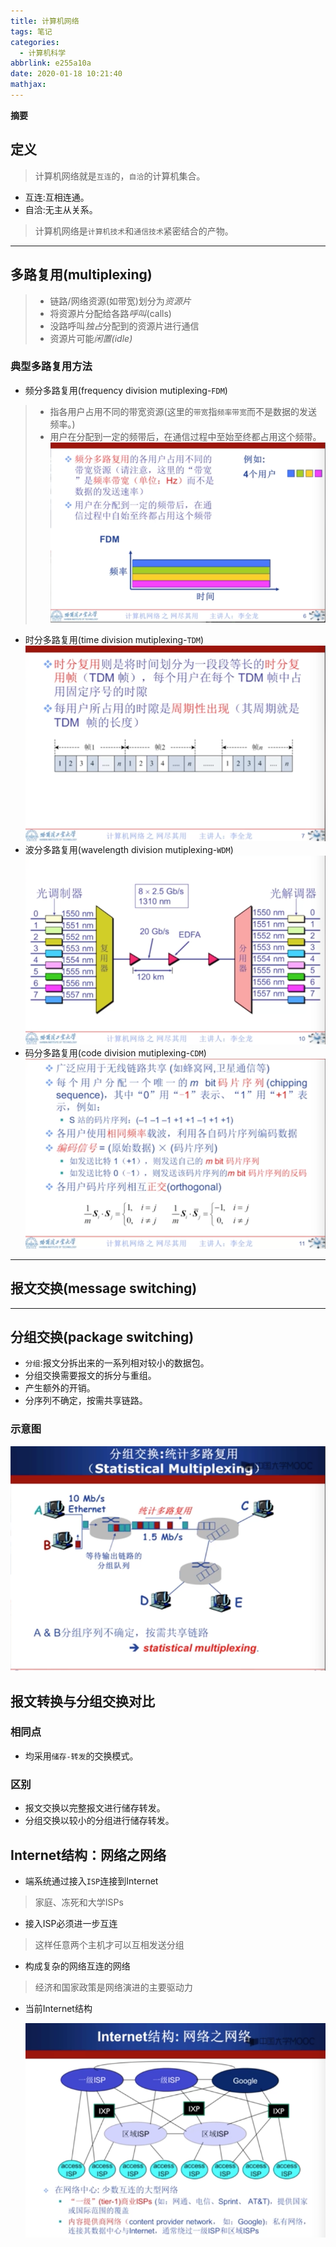 ```yaml
---
title: 计算机网络
tags: 笔记
categories:
  - 计算机科学
abbrlink: e255a10a
date: 2020-01-18 10:21:40
mathjax:
---
```

**摘要**
<!--more-->

## 定义

> 计算机网络就是`互连`的，`自洽`的计算机集合。
- 互连:互相连通。
- 自洽:无主从关系。

> 计算机网络是`计算机技术`和`通信技术`紧密结合的产物。
---

## 多路复用(multiplexing)

>* 链路/网络资源(如带宽)划分为*资源片*
>* 将资源片分配给各路*呼叫*(calls)
>* 没路呼叫*独占*分配到的资源片进行通信
>* 资源片可能*闲置(idle)*

### 典型多路复用方法
- 频分多路复用(frequency division mutiplexing-`FDM`)
>* 指各用户占用不同的带宽资源(这里的`带宽`指`频率带宽`而不是数据的发送频率。)
>* 用户在分配到一定的频带后，在通信过程中至始至终都占用这个频带。
>![](https://raw.githubusercontent.com/a347807131/cdn/master/images/20200118102250.png)
- 时分多路复用(time division mutiplexing-`TDM`)
![](https://raw.githubusercontent.com/a347807131/cdn/master/images/20200118102320.png)
- 波分多路复用(wavelength division mutiplexing-`WDM`)
![](https://raw.githubusercontent.com/a347807131/cdn/master/images/20200118102343.png)
- 码分多路复用(code division mutiplexing-`CDM`)
![](https://raw.githubusercontent.com/a347807131/cdn/master/images/20200118102407.png)
---

## 报文交换(message switching)

---

## 分组交换(package switching)

* `分组`:报文分拆出来的一系列相对较小的数据包。
* 分组交换需要报文的拆分与重组。
* 产生额外的开销。
* 分序列不确定，按需共享链路。

### 示意图
![](https://raw.githubusercontent.com/a347807131/cdn/master/images/20200118102507.png)

## 报文转换与分组交换对比

### 相同点
- 均采用`储存-转发`的交换模式。
### 区别
- 报文交换以完整报文进行储存转发。
- 分组交换以较小的分组进行储存转发。

## Internet结构：网络之网络

- 端系统通过接入`ISP`连接到Internet
> 家庭、冻死和大学ISPs
- 接入ISP必须进一步互连
> 这样任意两个主机才可以互相发送分组
- 构成复杂的网络互连的网络
> 经济和国家政策是网络演进的主要驱动力
- 当前Internet结构

  ![](https://raw.githubusercontent.com/a347807131/cdn/master/images/20200118102535.png)